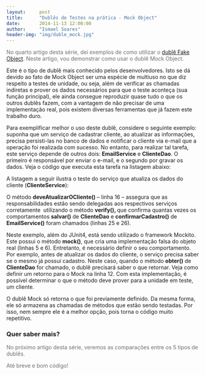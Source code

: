 ```yaml
---
layout:     post
title:      "Dublês de Testes na prática - Mock Object"
date:       2014-11-13 12:00:00
author:     "Ismael Soares"
header-img: "img/duble_mock.jpg"
---
```

<span style="color: #6e6e6e;">No quarto artigo desta série, dei exemplos de como utilizar o <a href="http://rkmael.com/2014/11/13/dubles_testes_fake/">dublê Fake Object</a></span><span style="color: #6e6e6e;">. Neste artigo, vou demonstrar como usar o dublê Mock Object.</span>

Este é o tipo de dublê mais conhecido pelos desenvolvedores. Isto se dá devido ao fato de Mock Object ser uma espécie de multiuso no que diz respeito a testes de unidade, ou seja, além de verificar as chamadas indiretas e prover os dados necessários para que o teste aconteça (sua função principal), ele ainda consegue reproduzir quase tudo o que os outros dublês fazem, com a vantagem de não precisar de uma implementação real, pois existem diversas ferramentas que já fazem este trabalho duro.

Para exemplificar melhor o uso deste dublê, considere o seguinte exemplo: suponha que um serviço de cadastrar cliente, ao atualizar as informações, precisa persisti-las no banco de dados e notificar o cliente via e-mail que a operação foi realizada com sucesso. No entanto, para realizar tal tarefa, este serviço depende de outros dois: <strong>EmailService</strong> e <strong>ClienteDao</strong>. O primeiro é responsável por enviar o e-mail, e o segundo por gravar os dados. Veja o código que executa esta tarefa na listagem abaixo:
<script src="https://gist.github.com/rkmael/a5b0e9736cf75f73697b.js"></script>A listagem a seguir ilustra o teste do serviço que atualiza os dados do cliente (<strong>ClienteService</strong>):<script src="https://gist.github.com/rkmael/3aac3dc7a333fe9e7357.js"></script>

O método <strong>deveAtualizarOCliente()</strong> – linha 16 – assegura que as responsabilidades estão sendo delegadas aos respectivos serviços corretamente  utilizando o método <strong>verify(), </strong>que confirma quantas vezes os comportamentos <strong>salvar()</strong> de <strong>ClienteDao</strong> e <strong>confirmarCadastro()</strong> de <strong>EmailService()</strong> foram chamados (linhas 25 e 26).

Neste exemplo, além do JUnit4, está sendo utilizado o framework Mockito. Este possui o método <strong>mock()</strong>, que cria uma implementação falsa do objeto real (linhas 5 e 6). Entretanto, é necessário definir o seu comportamento. Por exemplo, antes de atualizar os dados do cliente, o serviço precisa saber se o mesmo já possui cadastro. Neste caso, quando o método <strong>obter()</strong> de <strong>ClienteDao</strong> for chamado, o dublê precisará saber o que retornar. Veja como definir um retorno para o Mock na linha 12. Com esta implementação, é possível determinar o que o método deve prover para a unidade em teste, um cliente.

O dublê Mock só retorna o que foi previamente definido. Da mesma forma, ele só armazena as chamadas de métodos que estão sendo testadas. Por isso, nem sempre ele é a melhor opção, pois torna o código muito repetitivo.
<h3>Quer saber mais?</h3>
<p style="color: #6e6e6e;">No próximo artigo desta série, veremos as comparações entre os 5 tipos de dublês.</p>
<p style="color: #6e6e6e;">Até breve e bom código!</p>